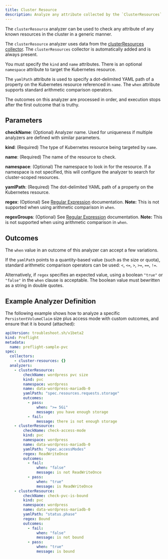 ```yaml
---
title: Cluster Resource
description: Analyze any attribute collected by the `ClusterResources` Collector
---
```


The `clusterResource` analyzer can be used to check any attribute of any known resources in the cluster in a generic manner.

The `clusterResource` analyzer uses data from the [clusterResources collector](/collect/cluster-resources/).
The `clusterResources` collector is automatically added and is always present.

You must specify the `kind` and `name` attributes. There is an optional `namespace` attribute to target the Kubernetes resource.

The `yamlPath` attribute is used to specify a dot-delimited YAML path of a property on the Kubernetes resource referenced in `name`.
The `when` attribute supports standard arithmetic comparison operators.

The outcomes on this analyzer are processed in order, and execution stops after the first outcome that is truthy.

## Parameters

**checkName**: (Optional) Analyzer name.
Used for uniqueness if multiple analyzers are defined with similar parameters.

**kind**: (Required) The type of Kubernetes resource being targeted by `name`.

**name**: (Required) The name of the resource to check.

**namespace**: (Optional) The namespace to look in for the resource.
If a namespace is not specified, this will configure the analyzer to search for cluster-scoped resources.

**yamlPath**: (Required) The dot-delimited YAML path of a property on the Kubernetes resource.

**regex**: (Optional) See [Regular Expression](/analyze/regex/) documentation.
**Note:** This is not supported when using arithmetic comparison in `when`.

**regexGroups**: (Optional) See [Regular Expression](/analyze/regex/) documentation.
**Note:** This is not supported when using arithmetic comparison in `when`.

## Outcomes

The `when` value in an outcome of this analyzer can accept a few variations.

If the `yamlPath` points to a quantity-based value (such as the size or quota), standard arithmetic comparison operators can be used: `<`, `<=`, `>`, `>=`, `==`, `!=`. 

Alternatively, if `regex` specifies an expected value, using a boolean `"true"` or `"false"` in the `when` clause is acceptable. The boolean value must bewritten as a string in double quotes.

## Example Analyzer Definition

The following example shows how to analyze a specific `PersistentVolumeClaim` size plus access mode with custom outcomes, and ensure that it is bound (attached):

```yaml
apiVersion: troubleshoot.sh/v1beta2
kind: Preflight
metadata:
  name: preflight-sample-pvc
spec:
  collectors:
    - cluster-resources: {}
  analyzers:
    - clusterResource:
        checkName: wordpress pvc size
        kind: pvc
        namespace: wordpress
        name: data-wordpress-mariadb-0
        yamlPath: "spec.resources.requests.storage"
        outcomes:
          - pass:
              when: ">= 5Gi"
              message: you have enough storage
          - fail:
              message: there is not enough storage
    - clusterResource:
        checkName: check-access-mode
        kind: pvc
        namespace: wordpress
        name: data-wordpress-mariadb-0
        yamlPath: "spec.accessModes"
        regex: ReadWriteOnce
        outcomes:
          - fail:
              when: "false"
              message: is not ReadWriteOnce
          - pass:
              when: "true"
              message: is ReadWriteOnce
    - clusterResource:
        checkName: check-pvc-is-bound
        kind: pvc
        namespace: wordpress
        name: data-wordpress-mariadb-0
        yamlPath: "status.phase"
        regex: Bound
        outcomes:
          - fail:
              when: "false"
              message: is not bound
          - pass:
              when: "true"
              message: is bound
```
